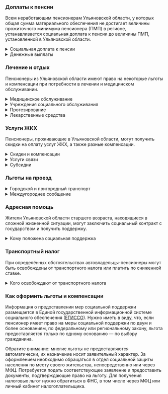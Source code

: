 ﻿### Доплаты к пенсии
Всем неработающим пенсионерам Ульяновской области, у которых общая сумма материального обеспечения не достигает величины прожиточного минимума пенсионера (ПМП) в регионе, устанавливается социальная доплата к пенсии до величины ПМП, установленной в Ульяновской области.
<details>
<summary>Социальная доплата к пенсии</summary>
Социальная доплата к пенсии до величины регионального прожиточного минимума пенсионера назначается автоматически, по данным выплатного дела о размере пенсии.
</details>
<details>
<summary>Денежные выплаты</summary>
Если пенсионер относится к льготной категории, ему полагается ежемесячная денежная выплата (ЕДВ), которая регулярно индексируется.

В [Ульяновской](https://docs.cntd.ru/document/463711569) области к таким категориям относятся ветераны труда, ветераны труда области (среднедушевой доход которых не превышает 200% прожиточного минимума), труженики тыла, реабилитированные, пострадавшие от политических репрессий и дети войны (родившиеся в период с 1 января 1927 года по 31 декабря 1945 года).
</details>

### Лечение и отдых
Пенсионеры из Ульяновской области имеют право на некоторые льготы и компенсации при потребности в лечении и медицинском обслуживании.
<details>
<summary>Медицинское обслуживание</summary>
Ульяновские ветераны труда и труженики тыла, а также дети войны сохраняют право на обслуживание в поликлиниках и других медицинских учреждениях, к которым они были прикреплены в период работы до выхода на пенсию. В Ульяновской области оказание медицинской помощи вне очереди полагается ветеранам труда, труженикам тыла, жертвам политических репрессий и детям войны.
</details>
<details>
<summary>Учреждения социального обслуживания</summary>
Внеочередной приём в дома-интернаты для престарелых и инвалидов, учреждения социального обслуживания предоставляется труженикам тыла, реабилитированным и пострадавшим от репрессий пенсионерам, а также детям войны.
</details>
<details>
<summary>Протезирование</summary>
В [Ульяновской](https://docs.cntd.ru/document/463711569) области бесплатное изготовление и ремонт зубных протезов полагается труженикам тыла, ветеранам труда и реабилитированным пенсионерам. Льгота не распространяется на зубные протезы, для изготовления и ремонта которых используются драгоценные металлы или металлокерамика.
</details>
<details>
<summary>Лекарственные средства</summary>
В [Ульяновской](https://docs.cntd.ru/document/463711569) области труженики тыла и жертвы политических репрессий лекарственные препараты, назначенные по рецепту врача (фельдшера) и применяемые при лечении в амбулаторных условиях, могут приобрести за 50% их стоимости.
</details>

### Услуги ЖКХ
Пенсионеры, проживающие в Ульяновской области, могут получить скидки на оплату услуг ЖКХ, а также разные компенсации. 
<details>
<summary>Скидки и компенсации</summary>
Ветеранам труда и жертвам политических репрессий выплачивают компенсацию в размере 50% расходов на оплату жилого помещения и коммунальных услуг. Льготу получают иждивенцы ветеранов труда и члены семей жертв политических репрессий, проживающие совместно с пенсионером. Компенсация предоставляется в пределах утверждённых нормативов потребления.

Одинокие неработающие пенсионеры по достижении 70 лет освобождаются от взносов на капремонт на 50%, а с 80-летнего возраста — полностью. Льгота распространяется также на граждан указанного возраста, семья которых состоит из неработающих граждан пенсионного возраста (мужчины — старше 60 лет, женщины — 55) и инвалидов I и II групп. Компенсация рассчитывается, исходя из установленного в регионе минимального взноса на капремонт за 1 кв. метр и размера стандарта нормативной площади жилого помещения.
</details>
<details>
<summary>Услуги связи</summary>
[Ульяновским](https://docs.cntd.ru/document/463711569) труженикам тыла и ветеранам труда компенсируют 50% платы за пользование коллективной телевизионной антенной, радиоточкой и услуги местной телефонной связи посредством квартирного телефона по выбранному тарифному плану, но не более половины стоимости тарифа, предусматривающего абонентскую систему оплаты и неограниченный объём местных телефонных соединений. Компенсация по оплате половины стоимости услуг по пользованию телеантенной полагается также жертвам политических репрессий.
</details>
<details>
<summary>Субсидии</summary>
В [Ульяновской](https://docs.cntd.ru/document/918010624) области пенсионеры могут оформить субсидию на оплату услуг ЖКХ, если тратят на это свыше 22% совокупного дохода семьи.
</details>

### Льготы на проезд
<details>
<summary>Городской и пригородный транспорт</summary>
В [Ульяновской](https://docs.cntd.ru/document/463711569) области ветеранам труда и труженикам тыла полагается ежемесячная денежная выплата в размере стоимости единого месячного социального билета на проезд автомобильным транспортом и городским наземным электрическим транспортом по муниципальным и межмуниципальным маршрутам. Ветераны труда и труженики тыла проезд в пассажирских поездах пригородного сообщения и на судах по местным и пригородным маршрутам в пределах области оплачивают в размере 50% провозной платы, а жертвы политических репрессий имеют право бесплатного проезда на этих видах транспорта.
</details>
<details>
<summary>Междугороднее сообщение</summary>
Реабилитированным пенсионерам [Ульяновской](https://docs.cntd.ru/document/463711569) области один раз в год выплачивается компенсация в размере 100% стоимости проезда (туда и обратно) в пределах Российской Федерации железнодорожным транспортом, а в районы, не имеющие железнодорожного сообщения, — в размере 50% стоимости проезда водным, воздушным или междугородным автомобильным транспортом.
</details>

### Адресная помощь
Жители Ульяновской области старшего возраста, находящиеся в сложной жизненной ситуации, могут заключить социальный контракт с государством и получить поддержку.
<details>
<summary>Кому положена социальная поддержка</summary>
Пенсионерам, оказавшимся в трудной жизненной ситуации по не зависящим от них причинам или в связи со стихийным бедствием, экстремальной ситуацией, оказывается адресная помощь. Она предоставляется путём выплаты пособий либо в натуральной форме (обеспечение одеждой, обувью, лекарствами, организация лечения и ухода, проведение ремонта жилья или установка приборов учёта и пр.). С нуждающимися пенсионерами может быть заключён социальный контракт.
</details>

### Транспортный налог
При определённых обстоятельствах автовладельцы-пенсионеры могут быть освобождены от транспортного налога или платить по сниженной ставке. 
<details>
<summary>Кого освобождают от транспортного налога</summary>
В [Ульяновской](https://www.nalog.gov.ru/rn77/service/tax/d1096267/) области участники ВОВ, ветераны боевых действий, чернобыльцы и приравненные к ним лица полностью освобождаются от налога на одно из принадлежащих им транспортных средств: легковой автомобиль или мотоцикл (мотороллер) с мощностью двигателя до 150 л. с. Чернобыльцы также получают льготу на ТС, с года выпуска которых прошло более 15 лет. Инвалиды I и II групп, инвалиды с детства получают освобождение от налога на один легковой автомобиль или мотоцикл (мотороллер) мощностью до 100 л. с. Не уплачивают транспортный налог владельцы электромобилей.
</details>

### Как оформить льготы и компенсации 
Информация о предоставлении мер социальной поддержки размещается в Единой государственной информационной системе социального обеспечения ([ЕГИССО](http://egisso.ru/site/client/#/)). Нужно иметь в виду, что, если пенсионер имеет право на меры социальной поддержки по двум и более основаниям, по федеральному или региональному закону, льгота предоставляется только по одному основанию — по выбору гражданина.

Обратите внимание: многие льготы не предоставляются автоматически, их назначение носит заявительный характер. За оформлением необходимо обращаться в отдел социальной защиты населения по месту своего жительства, непосредственно или через МФЦ. Потребуется подать соответствующее заявление и предоставить документы, подтверждающие право на льготу. Для получения налоговых льгот нужно обратиться в ФНС, в том числе через МФЦ или личный кабинет налогоплательщика.













